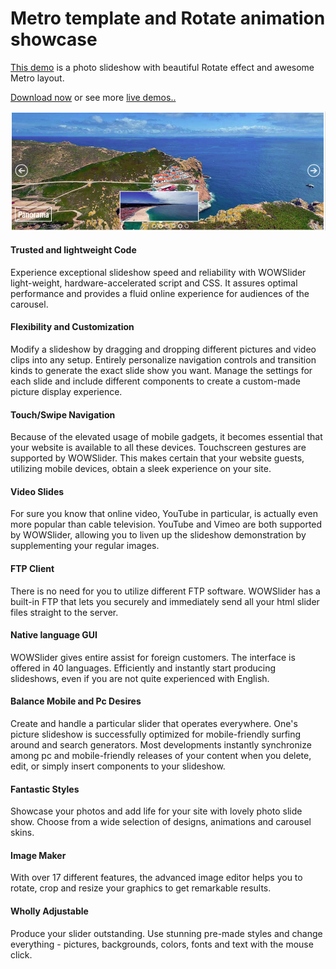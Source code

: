 # Metro template and Rotate animation showcase

[This demo](http://wowslider.com/photo-slideshow-metro-rotate-demo.html) is a photo slideshow with beautiful Rotate effect
and awesome Metro layout. 

[Download now](http://wowslider.com/) or see more [live demos..](http://wowslider.com/demo.html)

<a href="http://wowslider.com/photo-slideshow-metro-rotate-demo.html">
  <img src="https://raw.githubusercontent.com/jq0/photo-slideshow-metro-rotate/master/photo-slideshow-metro-rotate.jpg">
</a>

#### Trusted and lightweight Code
Experience exceptional slideshow speed and reliability with WOWSlider light-weight, hardware-accelerated script and CSS. It assures optimal performance and provides a fluid online experience for audiences of the carousel.

#### Flexibility and Customization
Modify a slideshow by dragging and dropping different pictures and video clips into any setup. Entirely personalize navigation controls and transition kinds to generate the exact slide show you want. Manage the settings for each slide and include different components to create a custom-made picture display experience. 

#### Touch/Swipe Navigation
Because of the elevated usage of mobile gadgets, it becomes essential that your website is available to all these devices. Touchscreen gestures are supported by WOWSlider. This makes certain that your website guests, utilizing mobile devices, obtain a sleek experience on your site.

#### Video Slides
For sure you know that online video, YouTube in particular, is actually even more popular than cable television. YouTube and Vimeo are both supported by WOWSlider, allowing you to liven up the slideshow demonstration by supplementing your regular images.

#### FTP Client
There is no need for you to utilize different FTP software. WOWSlider has a built-in FTP that lets you securely and immediately send all your html slider files straight to the server.

#### Native language GUI
WOWSlider gives entire assist for foreign customers. The interface is offered in 40 languages. Efficiently and instantly start producing slideshows, even if you are not quite experienced with English.

#### Balance Mobile and Pc Desires
Create and handle a particular slider that operates everywhere. One's picture slideshow is successfully optimized for mobile-friendly surfing around and search generators. Most developments instantly synchronize among pc and mobile-friendly releases of your content when you delete, edit, or simply insert components to your slideshow.

#### Fantastic Styles
Showcase your photos and add life for your site with lovely photo slide show. Choose from a wide selection of designs, animations and carousel skins.

#### Image Maker
With over 17 different features, the advanced image editor helps you to rotate, crop and resize your graphics to get remarkable results.

#### Wholly Adjustable
Produce your slider outstanding. Use stunning pre-made styles and change everything - pictures, backgrounds, colors, fonts and text with the mouse click.
